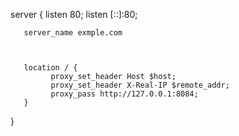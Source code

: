 server {
       listen 80;
       listen [::]:80;

       server_name exmple.com



       location / {
             proxy_set_header Host $host;    
             proxy_set_header X-Real-IP $remote_addr;
             proxy_pass http://127.0.0.1:8084;
       }
}
